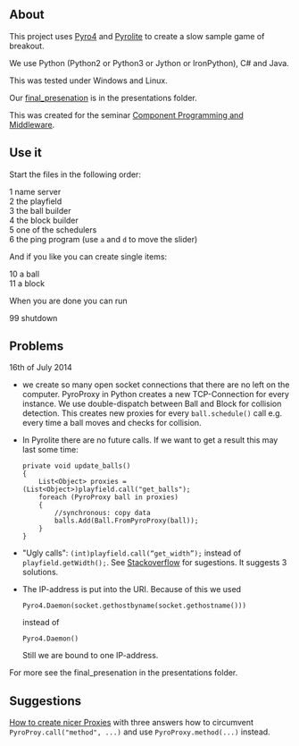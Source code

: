 About
-----

This project uses [Pyro4](https://github.com/irmen/Pyro4) and [Pyrolite](https://github.com/irmen/Pyrolite) to create a slow sample game of breakout.

We use Python (Python2 or Python3 or Jython or IronPython), C# and Java.

This was tested under Windows and Linux.

Our [final_presenation](https://github.com/niccokunzmann/ping/blob/master/presentation/final_presentation.pdf?raw=true) is in the presentations folder.

This was created for the seminar [Component Programming and Middleware](http://hpi.de/studium/lehrveranstaltungen/it-systems-engineering/lehrveranstaltung/course/2014/komponentenprogrammierung_und_middleware.html).

Use it
------

Start the files in the following order:

1 name server  
2 the playfield  
3 the ball builder  
4 the block builder  
5 one of the schedulers  
6 the ping program (use `a` and `d` to move the slider)

And if you like you can create single items:

10 a ball  
11 a block  

When you are done you can run

99 shutdown  

Problems
--------

16th of July 2014

-	we create so many open socket connections that there are no left on the computer. PyroProxy in Python creates a new TCP-Connection for every instance. We use double-dispatch between Ball and Block for collision detection. This creates new proxies for every `ball.schedule()` call e.g. every time a ball moves and checks for collision. 

-	In Pyrolite there are no future calls. If we want to get a result this may last some time:

        private void update_balls()
        {
            List<Object> proxies = (List<Object>)playfield.call("get_balls");
            foreach (PyroProxy ball in proxies)
            {
                //synchronous: copy data
                balls.Add(Ball.FromPyroProxy(ball));
            }
        }

-	"Ugly calls": `(int)playfield.call(“get_width”);` instead of `playfield.getWidth();`.
	See [Stackoverflow](http://stackoverflow.com/questions/24365101/generate-method-if-not-existent) for sugestions. It suggests 3 solutions.

-	The IP-address is put into the URI. Because of this we used 

		Pyro4.Daemon(socket.gethostbyname(socket.gethostname()))     

	instead of
 
		Pyro4.Daemon()
	
	Still we are bound to one IP-address.

For more see the final_presenation in the presentations folder.

Suggestions
-----------

[How to create nicer Proxies](http://stackoverflow.com/questions/24365101/generate-method-if-not-existent) with three answers how to circumvent `PyroProy.call("method", ...)` and use `PyroProxy.method(...)` instead.

